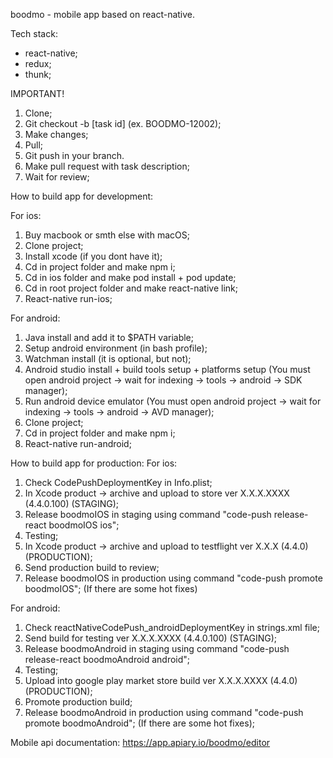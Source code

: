 boodmo - mobile app based on react-native.

Tech stack:
- react-native;
- redux;
- thunk;

IMPORTANT!

1. Clone;
2. Git checkout -b [task id] (ex. BOODMO-12002);
3. Make changes;
4. Pull;
5. Git push in your branch.
6. Make pull request with task description;
7. Wait for review;

How to build app for development:

For ios:
1. Buy macbook or smth else with macOS;
2. Clone project;
3. Install xcode (if you dont have it);
4. Cd in project folder and make npm i;
5. Cd in ios folder and make pod install + pod update;
6. Cd in root project folder and make react-native link;
7. React-native run-ios;

For android:
1. Java install and add it to $PATH variable;
2. Setup android environment (in bash profile);
3. Watchman install (it is optional, but not);
4. Android studio install + build tools setup + platforms setup (You must open android project -> wait for indexing -> tools -> android -> SDK manager);
5. Run android device emulator (You must open android project -> wait for indexing -> tools -> android -> AVD manager);
6. Clone project;
7. Cd in project folder and make npm i;
8. React-native run-android;

How to build app for production:
For ios:
1. Check CodePushDeploymentKey in Info.plist;
2. In Xcode product -> archive and upload to store ver X.X.X.XXXX (4.4.0.100) (STAGING);
3. Release boodmoIOS in staging using command "code-push release-react boodmoIOS ios";
4. Testing;
5. In Xcode product -> archive and upload to testflight ver X.X.X (4.4.0) (PRODUCTION);
6. Send production build to review;
7. Release boodmoIOS in production using command "code-push promote boodmoIOS"; (If there are some hot fixes)


For android:
1. Check reactNativeCodePush_androidDeploymentKey in strings.xml file;
2. Send build for testing ver X.X.X.XXXX (4.4.0.100) (STAGING);
3. Release boodmoAndroid in staging using command "code-push release-react boodmoAndroid android";
4. Testing;
5. Upload into google play market store build ver X.X.X.XXXX (4.4.0) (PRODUCTION);
6. Promote production build;
7. Release boodmoAndroid in production using command "code-push promote boodmoAndroid"; (If there are some hot fixes);

Mobile api documentation:
https://app.apiary.io/boodmo/editor
